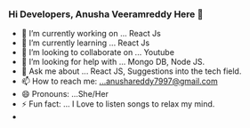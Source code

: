 ### Hi Developers, Anusha Veeramreddy Here 👋


- 🔭 I’m currently working on ... React Js
- 🌱 I’m currently learning ... React Js
- 👯 I’m looking to collaborate on ... Youtube
- 🤔 I’m looking for help with ... Mongo DB, Node JS.
- 💬 Ask me about ... React JS, Suggestions into the tech field.
- 📫 How to reach me: ...anushareddy7997@gmail.com
- 😄 Pronouns: ...She/Her
- ⚡ Fun fact: ... I Love to listen songs to relax my mind.
- 
<div style="card">
  
  </div>

